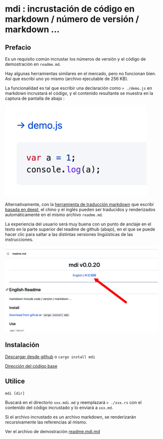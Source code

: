 # mdi : incrustación de código en markdown / número de versión / markdown ...

## Prefacio

Es un requisito común incrustar los números de versión y el código de demostración en `readme.md`.

Hay algunas herramientas similares en el mercado, pero no funcionan bien. Así que escribí uno yo mismo (archivo ejecutable de 256 KB).

La funcionalidad es tal que escribir una declaración como `> ./demo.js` en markdown incrustará el código, y el contenido resultante se muestra en la captura de pantalla de abajo :

![](https://raw.githubusercontent.com/gcxfd/img/gh-pages/i9g9We.png)

Alternativamente, con la [herramienta de traducción markdown](https://rmw.link/log/2021-12-09-markdown-translate) que escribí [basada en deepl](https://rmw.link/log/2021-12-09-markdown-translate), el chino y el inglés pueden ser traducidos y renderizados automáticamente en el mismo archivo `readme.md`.

La experiencia del usuario será muy buena con un punto de anclaje en el texto en la parte superior del readme de github (abajo), en el que se puede hacer clic para saltar a las distintas versiones lingüísticas de las instrucciones.

![](https://raw.githubusercontent.com/gcxfd/img/gh-pages/YQfKiS.png)

## Instalación

[Descargar desde github](https://github.com/rmw-lib/mdi/releases) o `cargo install mdi`

[Dirección del código base](https://github.com/rmw-lib/mdi)

## Utilice

`mdi [dir]`

Buscará en el directorio `xxx.mdi.md` y reemplazará `> ./xxx.rs` con el contenido del código incrustado y lo enviará a `xxx.md`.

Si el archivo incrustado es un archivo markdown, se renderizarán recursivamente las referencias al mismo.

Ver el archivo de demostración [readme.mdi.md](https://raw.githubusercontent.com/rmw-lib/mdi/master/readme.mdi.md)